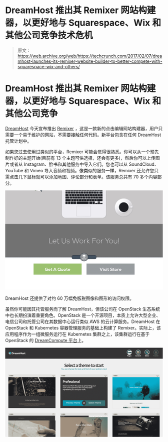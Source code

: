 # DreamHost 推出其 Remixer 网站构建器，以更好地与 Squarespace、Wix 和其他公司竞争技术危机

> 原文：<https://web.archive.org/web/https://techcrunch.com/2017/02/07/dreamhost-launches-its-remixer-website-builder-to-better-compete-with-squarespace-wix-and-others/>

# DreamHost 推出其 Remixer 网站构建器，以更好地与 Squarespace、Wix 和其他公司竞争

[DreamHost](https://web.archive.org/web/20230206154340/https://www.dreamhost.com/) 今天宣布推出 [Remixer](https://web.archive.org/web/20230206154340/https://www.dreamhost.com/website-builder/) ，这是一款新的点击编辑网站构建器，用户只需要一个易于维护的网站，不需要接触任何代码。新平台包含在任何 DreamHost 托管计划中。

如果您过去使用过类似的平台，Remixer 可能会觉得很熟悉。你可以从一个预先制作好的主题开始(目前有 13 个主题可供选择，还会有更多)，然后你可以上传图片或者从 Instagram、脸书和其他服务中导入它们。您也可以从 SoundCloud、YouTube 和 Vimeo 导入音频和视频。像类似的服务一样，Remixer 还允许您只需点击几下鼠标就可以添加地图、评论部分和表单。该服务总共有 70 多个内容部分。

[![remixer_customize_text](img/6df2dc66b16145f2f714d8f513ca5b03.png)](https://web.archive.org/web/20230206154340/https://techcrunch.com/wp-content/uploads/2017/02/remixer_customize_text.gif)

DreamHost 还提供了对约 60 万幅免版税图像和图形的访问权限。

虽然你可能因其托管服务而了解 DreamHost，但该公司在 OpenStack 生态系统中也长期扮演着重要角色。OpenStack 是一个开源项目，本质上允许大型企业、电信公司和托管公司在其数据中心运行类似 AWS 的云计算服务。DreamHost 在 OpenStack 和 Kubernetes 容器管理服务的基础上构建了 Remixer。实际上，该应用程序作为一组微服务运行在 Kubernetes 集群之上，该集群运行在基于 OpenStack 的 [DreamCompute 平台](https://web.archive.org/web/20230206154340/https://www.dreamhost.com/cloud/computing/)上。

[![remixer-themes](img/cc0b138d71e659cfcaef248c8c0412c0.png)](https://web.archive.org/web/20230206154340/https://techcrunch.com/wp-content/uploads/2017/02/remixer-themes.jpg)